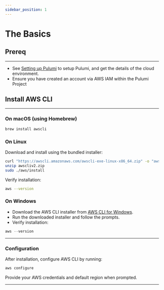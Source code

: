 ```yaml
---
sidebar_position: 1
---
```


# The Basics

## Prereq
---
- See [Setting up Pulumi](../../03-guides/01-setup-local-environment/05-pulumi.md) to setup Pulumi, and get the details of the cloud environment.
- Ensure you have created an account via AWS IAM within the Pulumi Project

## Install AWS CLI
---
### On macOS (using Homebrew)

```bash
brew install awscli
```

### On Linux

Download and install using the bundled installer:

```bash
curl "https://awscli.amazonaws.com/awscli-exe-linux-x86_64.zip" -o "awscliv2.zip"
unzip awscliv2.zip
sudo ./aws/install
```

Verify installation:

```bash
aws --version
```

### On Windows

- Download the AWS CLI installer from [AWS CLI for Windows](https://docs.aws.amazon.com/cli/latest/userguide/getting-started-install.html).
- Run the downloaded installer and follow the prompts.
- Verify installation:

```powershell
aws --version
```

---

### Configuration

After installation, configure AWS CLI by running:

```bash
aws configure
```

Provide your AWS credentials and default region when prompted.

---

